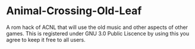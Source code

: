 # Animal-Crossing-Old-Leaf
A rom hack of ACNL that will use the old music and other aspects of other games.
This is registered under GNU 3.0 Public Liscence by using this you agree to keep it free to all users.
